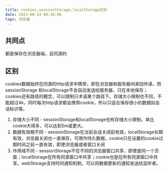 ```yaml
---
title: cookies,sessionStorage,localStorage区别
date: 2023-08-24 08:38:08
tags: 浏览器
---
```


## 共同点

都是保存在浏览器端，且同源的

## 区别

cookies数据始终在同源的http请求中携带，即在浏览器和服务器间来回传递，而sessionStorage
和localStorage不会自动发送给服务器，只在本地保存；cookies还有路径的概念，可以限制只术语某个路径下。存储大小限制也不同，不能超过4k，同时每次http请求都会携带cookie，所以只适合保存很小的数据如会话标识等。

  1. 存储大小不同 - sessionStorage和localStorage也有存储大小限制，单比cookie大得多，可以达到5m或更大。
  2. 数据有效期不同 - sessionStorage在当前会话关闭前有效，localStorage长期有效，浏览器关闭也一直保存，可用作持久数据，cookie只在设置的cookie过期时间之前一直有效，即使浏览器或者窗口关闭
  3. 作用域不同 - sessionStorage不在不同的浏览器窗口共享，即使是同一个页面；localStorage在所有同源窗口中共享；cookie也是在所有同源窗口中共享。webStorage支持时间通知机制，可以将数据更新的通知发送给监听者。

   
  
